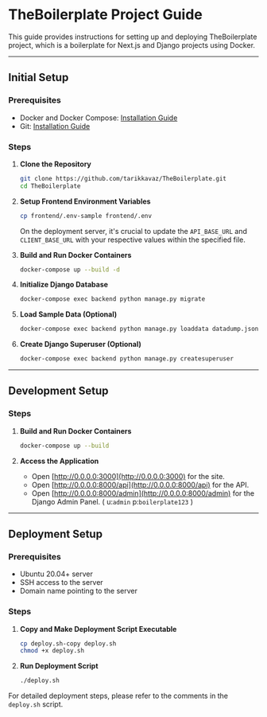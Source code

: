 # TheBoilerplate Project Guide

This guide provides instructions for setting up and deploying TheBoilerplate project, which is a boilerplate for Next.js and Django projects using Docker.

---

## Initial Setup

### Prerequisites

- Docker and Docker Compose: [Installation Guide](https://docs.docker.com/get-docker/)
- Git: [Installation Guide](https://git-scm.com/book/en/v2/Getting-Started-Installing-Git)

### Steps

1. **Clone the Repository**
    ```bash
    git clone https://github.com/tarikkavaz/TheBoilerplate.git
    cd TheBoilerplate
    ```

2. **Setup Frontend Environment Variables**
    ```bash
    cp frontend/.env-sample frontend/.env
    ```
    On the deployment server, it's crucial to update the `API_BASE_URL` and `CLIENT_BASE_URL` with your respective values within the specified file.

3. **Build and Run Docker Containers**
    ```bash
    docker-compose up --build -d
    ```

4. **Initialize Django Database**
    ```bash
    docker-compose exec backend python manage.py migrate
    ```

5. **Load Sample Data (Optional)**
    ```bash
    docker-compose exec backend python manage.py loaddata datadump.json
    ```

6. **Create Django Superuser (Optional)**
    ```bash
    docker-compose exec backend python manage.py createsuperuser
    ```
---

## Development Setup

### Steps

1. **Build and Run Docker Containers**
    ```bash
    docker-compose up --build
    ```

2. **Access the Application**

    - Open [http://0.0.0.0:3000](http://0.0.0.0:3000) for the site. 
    - Open [http://0.0.0.0:8000/api](http://0.0.0.0:8000/api) for the API. 
    - Open [http://0.0.0.0:8000/admin](http://0.0.0.0:8000/admin) for the Django Admin Panel. 
    ( u:`admin` p:`boilerplate123` ) 

---

## Deployment Setup

### Prerequisites

- Ubuntu 20.04+ server
- SSH access to the server
- Domain name pointing to the server

### Steps

1. **Copy and Make Deployment Script Executable**
    ```bash
    cp deploy.sh-copy deploy.sh
    chmod +x deploy.sh
    ```

2. **Run Deployment Script**
    ```bash
    ./deploy.sh
    ```

For detailed deployment steps, please refer to the comments in the `deploy.sh` script.
